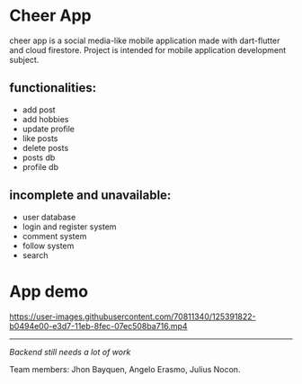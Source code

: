 # Cheer App
cheer app is a social media-like mobile application made with dart-flutter and cloud firestore. Project is intended for mobile application development subject. 

## functionalities: 
- add post
- add hobbies
- update profile
- like posts
- delete posts
- posts db
- profile db

## incomplete and unavailable:
- user database 
- login and register system
- comment system
- follow system
- search

# App demo
https://user-images.githubusercontent.com/70811340/125391822-b0494e00-e3d7-11eb-8fec-07ec508ba716.mp4


---
*Backend still needs a lot of work*

Team members: Jhon Bayquen, Angelo Erasmo, Julius Nocon. 
